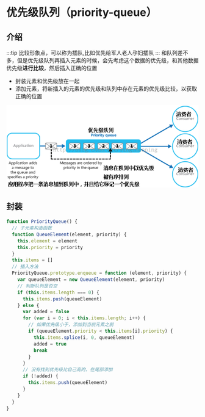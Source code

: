 # 优先级队列（priority-queue）

## 介绍

:::tip
比较形象点，可以称为插队,比如优先给军人老人孕妇插队
:::
和队列差不多，但是优先级队列再插入元素的时候，会先考虑这个数据的优先级，和其他数据优先级**进行比较**，然后插入正确的位置

- 封装元素和优先级放在一起
- 添加元素，将新插入的元素的优先级和队列中存在元素的优先级比较，以获取正确的位置

![优先级队列](./images/priority-queue.png)

## 封装

```js
function PriorityQueue() {
  // 子元素构造函数
  function QueueElement(element, priority) {
    this.element = element
    this.priority = priority
  }
  this.items = []
  // 插入方法
  PriorityQueue.prototype.enqueue = function (element, priority) {
    var queueElement = new QueueElement(element, priority)
    // 判断队列是否空
    if (this.items.length === 0) {
      this.items.push(queueElement)
    } else {
      var added = false
      for (var i = 0; i < this.items.length; i++) {
        // 如果优先级小于，添加到当前元素之前
        if (queueElement.priority < this.items[i].priority) {
          this.items.splice(i, 0, queueElement)
          added = true
          break
        }
      }
      // 没有找到优先级比自己高的，在尾部添加
      if (!added) {
        this.items.push(queueElement)
      }
    }
  }
}
```

